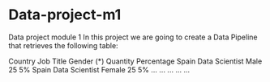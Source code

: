 # Data-project-m1
Data project module 1
In this project we are going to create a Data Pipeline that retrieves the following table:

Country	Job Title	Gender (*)	Quantity	Percentage
Spain	Data Scientist	Male	25	5%
Spain	Data Scientist	Female	25	5%
...	...	...	...	...
